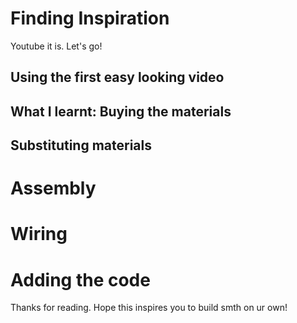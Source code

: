 # Finding Inspiration

Youtube it is. Let's go!

## Using the first easy looking video

## What I learnt: Buying the materials

## Substituting materials

# Assembly

# Wiring

# Adding the code

Thanks for reading. Hope this inspires you to build smth on ur own!
